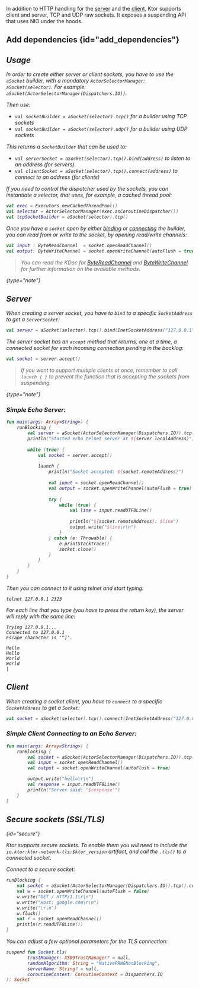 [//]: # (title: Sockets)

<include src="lib.md" include-id="outdated_warning"/>

In addition to HTTP handling for the [server](A_Ktor_Application.xml) and the [client](client.md), Ktor supports client and server, TCP and UDP raw sockets.
It exposes a suspending API that uses NIO under the hoods.

## Add dependencies {id="add_dependencies"}
<var name="feature_name" value="Sockets"/>
<var name="artifact_name" value="ktor-network"/>
<include src="lib.md" include-id="add_ktor_artifact_intro"/>
<include src="lib.md" include-id="add_ktor_artifact"/>



## Usage

In order to create either server or client sockets, you have to use the `aSocket` builder,
with a mandatory `ActorSelectorManager`: `aSocket(selector)`. For example: `aSocket(ActorSelectorManager(Dispatchers.IO))`.

Then use:

* `val socketBuilder = aSocket(selector).tcp()` for a builder using TCP sockets
* `val socketBuilder = aSocket(selector).udp()` for a builder using UDP sockets

This returns a `SocketBuilder` that can be used to:
 
* `val serverSocket = aSocket(selector).tcp().bind(address)` to listen to an address (for servers)
* `val clientSocket = aSocket(selector).tcp().connect(address)` to connect to an address (for clients)
 
If you need to control the dispatcher used by the sockets, you can instantiate a selector,
that uses, for example, a cached thread pool:
```kotlin
val exec = Executors.newCachedThreadPool()
val selector = ActorSelectorManager(exec.asCoroutineDispatcher())
val tcpSocketBuilder = aSocket(selector).tcp()
```

Once you have a `socket` open by either [binding](#server) or [connecting](#client) the builder,
you can read from or write to the socket, by opening read/write channels:

```kotlin
val input : ByteReadChannel  = socket.openReadChannel()
val output: ByteWriteChannel = socket.openWriteChannel(autoFlush = true)
```

>You can read the KDoc for [ByteReadChannel](https://api.ktor.io/%ktor_version%/io.ktor.utils.io/-byte-read-channel/index.html)
>and [ByteWriteChannel](https://api.ktor.io/%ktor_version%/io.ktor.utils.io/-byte-write-channel/index.html)
>for further information on the available methods.
>
{type="note"}

## Server

When creating a server socket, you have to `bind` to a specific `SocketAddress` to get
a `ServerSocket`:

```kotlin
val server = aSocket(selector).tcp().bind(InetSocketAddress("127.0.0.1", 2323))
```

The server socket has an `accept` method that returns, one at a time, 
a connected socket for each incoming connection pending in the *backlog*:

```kotlin
val socket = server.accept()
```

>If you want to support multiple clients at once, remember to call `launch { }` to prevent
>the function that is accepting the sockets from suspending.
>
{type="note"}

### Simple Echo Server:


```kotlin
fun main(args: Array<String>) {
    runBlocking {
        val server = aSocket(ActorSelectorManager(Dispatchers.IO)).tcp().bind(InetSocketAddress("127.0.0.1", 2323))
        println("Started echo telnet server at ${server.localAddress}")
        
        while (true) {
            val socket = server.accept()
            
            launch {
                println("Socket accepted: ${socket.remoteAddress}")
                
                val input = socket.openReadChannel()
                val output = socket.openWriteChannel(autoFlush = true)
                
                try {
                    while (true) {
                        val line = input.readUTF8Line()
                        
                        println("${socket.remoteAddress}: $line")
                        output.write("$line\r\n")
                    }
                } catch (e: Throwable) {
                    e.printStackTrace()
                    socket.close()
                }
            }
        }
    }
}
```

Then you can connect to it using *telnet* and start typing:

```text
telnet 127.0.0.1 2323
```

For each line that you type (you have to press the return key), the server will reply
with the same line:

```text
Trying 127.0.0.1...
Connected to 127.0.0.1
Escape character is '^]'.

Hello
Hello
World
World
|
``` 

## Client

When creating a socket client, you have to `connect` to a specific `SocketAddress` to get
a `Socket`:

```kotlin
val socket = aSocket(selector).tcp().connect(InetSocketAddress("127.0.0.1", 2323))
```

### Simple Client Connecting to an Echo Server:


```kotlin
fun main(args: Array<String>) {
    runBlocking {
        val socket = aSocket(ActorSelectorManager(Dispatchers.IO)).tcp().connect(InetSocketAddress("127.0.0.1", 2323))
        val input = socket.openReadChannel()
        val output = socket.openWriteChannel(autoFlush = true)

        output.write("hello\r\n")
        val response = input.readUTF8Line()
        println("Server said: '$response'")
    }
}
```

## Secure sockets (SSL/TLS)
{id="secure"}

Ktor supports secure sockets. To enable them you will need to include the
`io.ktor:ktor-network-tls:$ktor_version` artifact, and call the `.tls()` to a connected socket.

*Connect to a secure socket:*
```kotlin
runBlocking {
    val socket = aSocket(ActorSelectorManager(Dispatchers.IO)).tcp().connect(InetSocketAddress("google.com", 443)).tls()
    val w = socket.openWriteChannel(autoFlush = false)
    w.write("GET / HTTP/1.1\r\n")
    w.write("Host: google.com\r\n")
    w.write("\r\n")
    w.flush()
    val r = socket.openReadChannel()
    println(r.readUTF8Line())
}
```

You can adjust a few optional parameters for the TLS connection:

```kotlin
suspend fun Socket.tls(
        trustManager: X509TrustManager? = null,
        randomAlgorithm: String = "NativePRNGNonBlocking",
        serverName: String? = null,
        coroutineContext: CoroutineContext = Dispatchers.IO
): Socket
```
